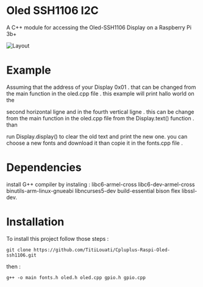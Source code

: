 # Oled SSH1106 I2C

A C++ module for accessing the Oled-SSH1106 Display on a Raspberry Pi 3b+


![Layout](https://github.com/TitiLouati/Cpluplus-Raspi-Oled-ssh1106/blob/main/Oled_sh1106/Humdity.png)  

# Example 

Assuming that the address of your Display 0x01 . that can be changed  from the main function in the oled.cpp file . this example will print hallo world on the 

second horizontal ligne and in the fourth vertical ligne . this can be change from the main function in the oled.cpp file from the Display.text() function . than 

run Display.display() to clear the old text and print the new one. you can choose a new fonts and download it than copie it in the fonts.cpp file .  

# Dependencies

install G++ compiler by instaling : libc6-armel-cross libc6-dev-armel-cross binutils-arm-linux-gnueabi libncurses5-dev build-essential bison flex libssl-dev.

# Installation

To install this project follow those steps : 


```
git clone https://github.com/TitiLouati/Cpluplus-Raspi-Oled-ssh1106.git

```

then :

```
g++ -o main fonts.h oled.h oled.cpp gpio.h gpio.cpp  

```

